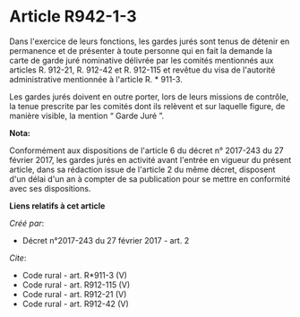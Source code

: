 # Article R942-1-3

Dans l'exercice de leurs fonctions, les gardes jurés sont tenus de détenir en permanence et de présenter à toute personne qui
en fait la demande la carte de garde juré nominative délivrée par les comités mentionnés aux articles R. 912-21, R. 912-42 et
R. 912-115 et revêtue du visa de l'autorité administrative mentionnée à l'article R. * 911-3. 

Les gardes jurés doivent en outre porter, lors de leurs missions de contrôle, la tenue prescrite par les comités dont ils
relèvent et sur laquelle figure, de manière visible, la mention “ Garde Juré ”.

**Nota:**

Conformément aux dispositions de l'article 6 du décret n° 2017-243 du 27 février 2017, les gardes jurés en activité avant
l'entrée en vigueur du présent article, dans sa rédaction issue de l'article 2 du même décret, disposent d'un délai d'un an à
compter de sa publication pour se mettre en conformité avec ses dispositions.

**Liens relatifs à cet article**

_Créé par_:

  - Décret n°2017-243 du 27 février 2017 - art. 2

_Cite_:

  - Code rural - art. R*911-3 (V)
  - Code rural - art. R912-115 (V)
  - Code rural - art. R912-21 (V)
  - Code rural - art. R912-42 (V)
